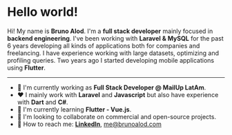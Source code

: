 # Hello world!

Hi! My name is **Bruno Alod**. I'm a **full stack developer** mainly focused in **backend engineering**. I've been working with **Laravel & MySQL** for the past 6 years developing all kinds of applications both for companies and freelancing. I have experience working with large datasets, optimizing and profiling queries. Two years ago I started developing mobile applications using **Flutter**.

---
- 🔭 I'm currently working as **Full Stack Developer @ MailUp LatAm**.
- ❤ I mainly work with **Laravel** and **Javascript** but also have experience with **Dart** and **C#**.
- 🌱 I'm currently learning **Flutter - Vue.js**.
- 👯 I'm looking to collaborate on commercial and open-source projects.
- 💬 How to reach me: **[LinkedIn](https://www.linkedin.com/in/bruno-alod/)**, me@brunoalod.com
